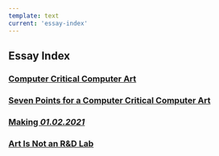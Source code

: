 ```yaml
---
template: text
current: 'essay-index'
---
```


<h2 id="essay-index>">Essay Index</h2>

### [Computer Critical Computer Art](/computer-critical-computer-art)
### [Seven Points for a Computer Critical Computer Art](/seven-points)
### [Making *01.02.2021*](/making-01-02-21)
### [Art Is Not an R&D Lab](/art-not-rd)